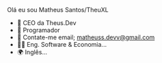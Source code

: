 Olá eu sou Matheus Santos/TheuXL

- 🔭 CEO da Theus.Dev
- 🌱 Programador
- 👯 Contate-me email; matheuss.devv@gmail.com
- 👨‍🎓 Eng. Software & Economia...
- 🌍 Inglês...
